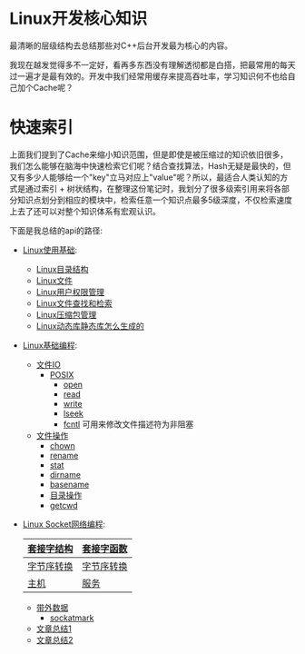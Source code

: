 # Linux开发核心知识

最清晰的层级结构去总结那些对C++后台开发最为核心的内容。

我现在越发觉得多不一定好，看再多东西没有理解透彻都是白搭，把最常用的每天过一遍才是最有效的。开发中我们经常用缓存来提高吞吐率，学习知识何不也给自己加个Cache呢？

# 快速索引

上面我们提到了Cache来缩小知识范围，但是即使是被压缩过的知识依旧很多，我们怎么能够在脑海中快速检索它们呢？结合查找算法，Hash无疑是最快的，但又有多少人能够给一个"key"立马对应上"value"呢？所以，最适合人类认知的方式是通过索引 + 树状结构，在整理这份笔记时，我划分了很多级索引用来将各部分知识点划分到相应的模块中，检索任意一个知识点最多5级深度，不仅检索速度上去了还可以对整个知识体系有宏观认识。


下面是我总结的api的路径:

* [Linux使用基础](README.md):
	* [Linux目录结构](linux_basic/01Linux目录结构.md)
	* [Linux文件](linux_basic/02Linux文件.md)
	* [Linux用户权限管理](linux_basic/03Linux用户权限管理.md)
	* [Linux文件查找和检索](linux_basic/04Linux文件查找和检索.md)
	* [Linux压缩包管理](linux_basic/05Linux压缩包管理.md)
	* [Linux动态库静态库怎么生成的](06Linux源代码变成库.md)

* [Linux基础编程](README.md):
	* [文件IO](docs/文件IO.md)
		* [POSIX](README.md)
			* [open](docs/open.md)
			* [read](docs/read.md)
			* [write](docs/write.md)
			* [lseek](docs/lseek.md)
			* [fcntl](docs/fcntl.md)   可用来修改文件描述符为非阻塞
	* [文件操作](docs/文件操作.md)
		* [chown](docs/chown.md)
		* [rename](docs/rename.md)
		* [stat](docs/stat.md)
		* [dirname](docs/basename.md)
		* [basename](docs/basename.md)
		* [目录操作](docs/目录操作.md)
		* [getcwd](docs/getcwd.md)
* [Linux Socket网络编程](docs/网络编程.md):

	|[套接字结构](docs/套接字结构.md)	|[套接字函数](docs/套接字函数.md)|
	| -------- | ----------|
	|[字节序转换](docs/字节序转换函数.md)|[字节序转换](docs/字节序转换函数.md)|
	|[主机](docs/主机.md)|[服务](docs/服务.md)|

	* [带外数据](docs/带外数据.md)
	  * [sockatmark](README.md)
	* [文章总结1]()
	* [文章总结2]()